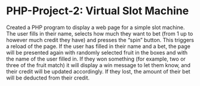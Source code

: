 # PHP-Project-2: Virtual Slot Machine


Created a PHP program to display a web page for a simple slot machine. The user fills in their name, selects how much they want to bet (from 1 up to however much credit they have) and presses the “spin” button. This triggers a reload of the page. If the user has filled in their name and a bet, the page will be presented again with randomly selected fruit in the boxes and with the name of the user filled in. If they won something (for example, two or three of the fruit match) it will display a win message to let them know, and their credit will be updated accordingly. If they lost, the amount of their bet will be deducted from their credit.
